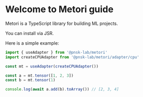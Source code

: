 # Welcome to Metori guide

Metori is a TypeScript library for building ML projects.

You can install via JSR.

Here is a simple example:
```ts
import { useAdapter } from '@pnsk-lab/metori'
import createCPUAdapter from '@pnsk-lab/metori/adapter/cpu'

const mt = useAdapter(createCPUAdapter())

const a = mt.tensor([1, 2, 3])
const b = mt.tensor(1)

console.log(await a.add(b).toArray()) // [2, 3, 4]
```
